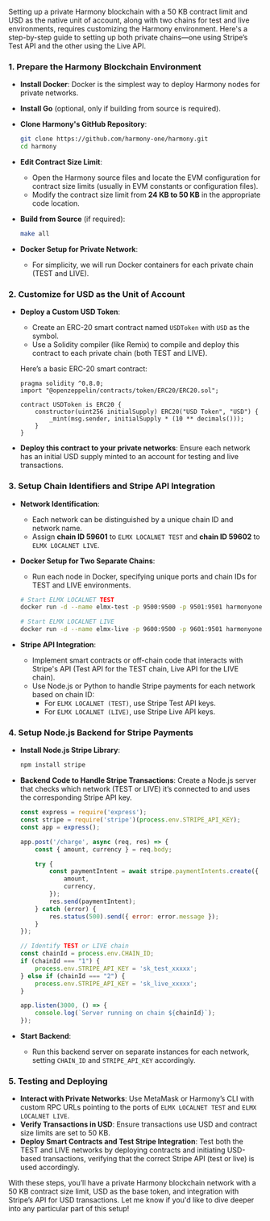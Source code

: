 Setting up a private Harmony blockchain with a 50 KB contract limit and USD as the native unit of account, along with two chains for test and live environments, requires customizing the Harmony environment. Here's a step-by-step guide to setting up both private chains—one using Stripe’s Test API and the other using the Live API.

### 1. **Prepare the Harmony Blockchain Environment**

   - **Install Docker**: Docker is the simplest way to deploy Harmony nodes for private networks.
   - **Install Go** (optional, only if building from source is required).
   - **Clone Harmony's GitHub Repository**:
     ```bash
     git clone https://github.com/harmony-one/harmony.git
     cd harmony
     ```

   - **Edit Contract Size Limit**:
     - Open the Harmony source files and locate the EVM configuration for contract size limits (usually in EVM constants or configuration files).
     - Modify the contract size limit from **24 KB to 50 KB** in the appropriate code location.

   - **Build from Source** (if required):
     ```bash
     make all
     ```

   - **Docker Setup for Private Network**:
     - For simplicity, we will run Docker containers for each private chain (TEST and LIVE).

### 2. **Customize for USD as the Unit of Account**

   - **Deploy a Custom USD Token**:
     - Create an ERC-20 smart contract named `USDToken` with `USD` as the symbol.
     - Use a Solidity compiler (like Remix) to compile and deploy this contract to each private chain (both TEST and LIVE).

     Here’s a basic ERC-20 smart contract:

     ```solidity
     pragma solidity ^0.8.0;
     import "@openzeppelin/contracts/token/ERC20/ERC20.sol";

     contract USDToken is ERC20 {
         constructor(uint256 initialSupply) ERC20("USD Token", "USD") {
             _mint(msg.sender, initialSupply * (10 ** decimals()));
         }
     }
     ```

   - **Deploy this contract to your private networks**: Ensure each network has an initial USD supply minted to an account for testing and live transactions.

### 3. **Setup Chain Identifiers and Stripe API Integration**

   - **Network Identification**:
     - Each network can be distinguished by a unique chain ID and network name.
     - Assign **chain ID 59601** to `ELMX LOCALNET TEST` and **chain ID 59602** to `ELMX LOCALNET LIVE`.

   - **Docker Setup for Two Separate Chains**:
     - Run each node in Docker, specifying unique ports and chain IDs for TEST and LIVE environments.

     ```bash
     # Start ELMX LOCALNET TEST
     docker run -d --name elmx-test -p 9500:9500 -p 9501:9501 harmonyone/harmony --network-id 59601 --network-name "ELMX LOCALNET (TEST)"

     # Start ELMX LOCALNET LIVE
     docker run -d --name elmx-live -p 9600:9500 -p 9601:9501 harmonyone/harmony --network-id 59602 --network-name "ELMX LOCALNET (LIVE)"
     ```

   - **Stripe API Integration**:
     - Implement smart contracts or off-chain code that interacts with Stripe's API (Test API for the TEST chain, Live API for the LIVE chain).
     - Use Node.js or Python to handle Stripe payments for each network based on chain ID:
       - For `ELMX LOCALNET (TEST)`, use Stripe Test API keys.
       - For `ELMX LOCALNET (LIVE)`, use Stripe Live API keys.

### 4. **Setup Node.js Backend for Stripe Payments**

   - **Install Node.js Stripe Library**:
     ```bash
     npm install stripe
     ```

   - **Backend Code to Handle Stripe Transactions**:
     Create a Node.js server that checks which network (TEST or LIVE) it’s connected to and uses the corresponding Stripe API key.

     ```javascript
     const express = require('express');
     const stripe = require('stripe')(process.env.STRIPE_API_KEY);
     const app = express();

     app.post('/charge', async (req, res) => {
         const { amount, currency } = req.body;

         try {
             const paymentIntent = await stripe.paymentIntents.create({
                 amount,
                 currency,
             });
             res.send(paymentIntent);
         } catch (error) {
             res.status(500).send({ error: error.message });
         }
     });

     // Identify TEST or LIVE chain
     const chainId = process.env.CHAIN_ID;
     if (chainId === "1") {
         process.env.STRIPE_API_KEY = 'sk_test_xxxxx';
     } else if (chainId === "2") {
         process.env.STRIPE_API_KEY = 'sk_live_xxxxx';
     }

     app.listen(3000, () => {
         console.log(`Server running on chain ${chainId}`);
     });
     ```

   - **Start Backend**:
     - Run this backend server on separate instances for each network, setting `CHAIN_ID` and `STRIPE_API_KEY` accordingly.

### 5. **Testing and Deploying**

   - **Interact with Private Networks**: Use MetaMask or Harmony’s CLI with custom RPC URLs pointing to the ports of `ELMX LOCALNET TEST` and `ELMX LOCALNET LIVE`.
   - **Verify Transactions in USD**: Ensure transactions use USD and contract size limits are set to 50 KB.
   - **Deploy Smart Contracts and Test Stripe Integration**: Test both the TEST and LIVE networks by deploying contracts and initiating USD-based transactions, verifying that the correct Stripe API (test or live) is used accordingly.

With these steps, you’ll have a private Harmony blockchain network with a 50 KB contract size limit, USD as the base token, and integration with Stripe’s API for USD transactions. Let me know if you'd like to dive deeper into any particular part of this setup!